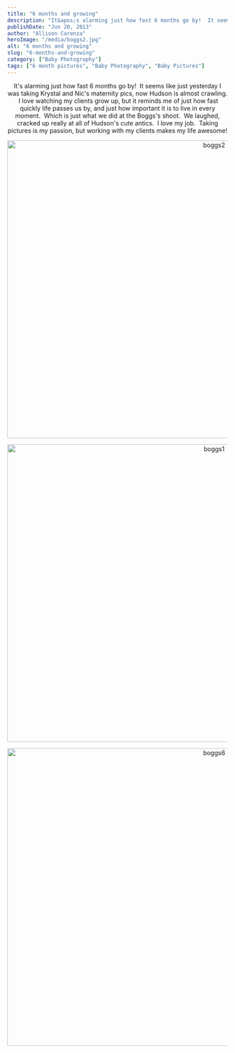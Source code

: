 ```yaml
---
title: "6 months and growing"
description: "It&apos;s alarming just how fast 6 months go by!  It seems like just yesterday I was taking Krystal and Nic&apos;s "
publishDate: "Jun 20, 2013"
author: "Allison Carenza"
heroImage: "/media/boggs2.jpg"
alt: "6 months and growing"
slug: "6-months-and-growing"
category: ["Baby Photography"]
tags: ["6 month pictures", "Baby Photography", "Baby Pictures"]
---
```


<p style="text-align: center;">
<p style="text-align: center;">It&apos;s alarming just how fast 6 months go by!  It seems like just yesterday I was taking Krystal and Nic&apos;s maternity pics, now Hudson is almost crawling.  I love watching my clients grow up, but it reminds me of just how fast quickly life passes us by, and just how important it is to live in every moment.  Which is just what we did at the Boggs&apos;s shoot.  We laughed, cracked up really at all of Hudson&apos;s cute antics.  I love my job.  Taking pictures is my passion, but working with my clients makes my life awesome!</p>
<p style="text-align: center;"><img class="aligncenter size-full wp-image-4941" alt="boggs2" src="/media/boggs2.jpg" width="930" height="680"   /></p>
<p style="text-align: center;"><img class="aligncenter size-full wp-image-4940" alt="boggs1" src="/media/boggs1.jpg" width="930" height="680"   /></p>
<p style="text-align: center;"><img class="aligncenter size-full wp-image-4945" alt="boggs6" src="/media/boggs6.jpg" width="930" height="680"   /></p>
